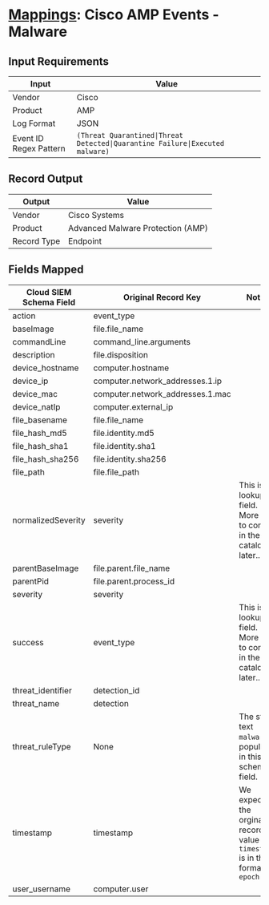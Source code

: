 # [Mappings](README.md): Cisco AMP Events - Malware

## Input Requirements

|Input|Value|
|-----|-----|
|Vendor|Cisco|
|Product|AMP|
|Log Format|JSON|
|Event ID Regex Pattern|`(Threat Quarantined\|Threat Detected\|Quarantine Failure\|Executed malware)`|

## Record Output

|Output|Value|
|------|-----|
|Vendor|Cisco Systems|
|Product|Advanced Malware Protection (AMP)|
|Record Type|Endpoint|

## Fields Mapped

|Cloud SIEM Schema Field|Original Record Key|Notes|
|-----------------------|-------------------|-----|
|action|event_type||
|baseImage|file.file_name||
|commandLine|command_line.arguments||
|description|file.disposition||
|device_hostname|computer.hostname||
|device_ip|computer.network_addresses.1.ip||
|device_mac|computer.network_addresses.1.mac||
|device_natIp|computer.external_ip||
|file_basename|file.file_name||
|file_hash_md5|file.identity.md5||
|file_hash_sha1|file.identity.sha1||
|file_hash_sha256|file.identity.sha256||
|file_path|file.file_path||
|normalizedSeverity|severity|This is a lookup field. More info to come in the catalog later...|
|parentBaseImage|file.parent.file_name||
|parentPid|file.parent.process_id||
|severity|severity||
|success|event_type|This is a lookup field. More info to come in the catalog later...|
|threat_identifier|detection_id||
|threat_name|detection||
|threat_ruleType|None|The static text `malware` is populated in this schema field.|
|timestamp|timestamp|We expect the orginal record value of `timestamp` is in the format `epoch`|
|user_username|computer.user||

